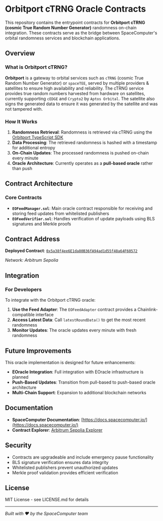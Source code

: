 # Orbitport cTRNG Oracle Contracts

This repository contains the entrypoint contracts for **Orbitport cTRNG (cosmic True Random Number Generator)** randomness on-chain integration. These contracts serve as the bridge between SpaceComputer's orbital randomness services and blockchain applications.

## Overview

### What is Orbitport cTRNG?

**Orbitport** is a gateway to orbital services such as `cTRNG` (cosmic True Random Number Generator) or `spaceTEE`, served by multiple providers & satellites to ensure high availability and reliability. The cTRNG service provides true random numbers harvested from hardware on satellites, currently supporting `cEDGE` and `Crypto2` by `Aptos Orbital`. The satellite also signs the generated data to ensure it was generated by the satellite and was not tampered with.

### How It Works

1. **Randomness Retrieval**: Randomness is retrieved via cTRNG using the [Orbitport TypeScript SDK](https://docs.spacecomputer.io/)
2. **Data Processing**: The retrieved randomness is hashed with a timestamp for additional entropy
3. **On-Chain Updates**: The processed randomness is pushed on-chain every minute
4. **Oracle Architecture**: Currently operates as a **pull-based oracle** rather than push

## Contract Architecture

### Core Contracts

- **`EOFeedManager.sol`**: Main oracle contract responsible for receiving and storing feed updates from whitelisted publishers
- **`EOFeedVerifier.sol`**: Handles verification of update payloads using BLS signatures and Merkle proofs

## Contract Address

**Deployed Contract**: [`0x5a38f4ee6E1da80B36fA94ad1d55f48a64F60572`](https://sepolia.arbiscan.io/address/0x5a38f4ee6E1da80B36fA94ad1d55f48a64F60572)

_Network: Arbitrum Sepolia_

## Integration

### For Developers

To integrate with the Orbitport cTRNG oracle:

1. **Use the Feed Adapter**: The `EOFeedAdapter` contract provides a Chainlink-compatible interface
2. **Access Latest Data**: Call `latestRoundData()` to get the most recent randomness
3. **Monitor Updates**: The oracle updates every minute with fresh randomness

## Future Improvements

This oracle implementation is designed for future enhancements:

- **EOracle Integration**: Full integration with EOracle infrastructure is planned
- **Push-Based Updates**: Transition from pull-based to push-based oracle architecture
- **Multi-Chain Support**: Expansion to additional blockchain networks

## Documentation

- **SpaceComputer Documentation**: [https://docs.spacecomputer.io/](https://docs.spacecomputer.io/)
- **Contract Explorer**: [Arbitrum Sepolia Explorer](https://sepolia.arbiscan.io/address/0x5a38f4ee6E1da80B36fA94ad1d55f48a64F60572)

## Security

- Contracts are upgradeable and include emergency pause functionality
- BLS signature verification ensures data integrity
- Whitelisted publishers prevent unauthorized updates
- Merkle proof validation provides efficient verification

## License

MIT License - see LICENSE.md for details

---

_Built with ❤️ by the SpaceComputer team_

